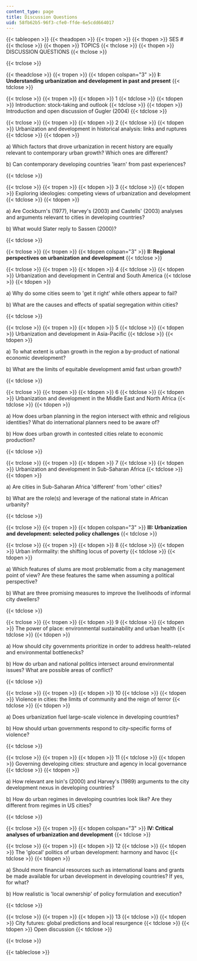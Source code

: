 ```yaml
---
content_type: page
title: Discussion Questions
uid: 58fb62b5-96f3-cfe0-ffde-6e5cdd664017
---
```


{{< tableopen >}}
{{< theadopen >}}
{{< tropen >}}
{{< thopen >}}
SES #
{{< thclose >}}
{{< thopen >}}
TOPICS
{{< thclose >}}
{{< thopen >}}
DISCUSSION QUESTIONS
{{< thclose >}}

{{< trclose >}}

{{< theadclose >}}
{{< tropen >}}
{{< tdopen colspan="3" >}}
**I: Understanding urbanization and development in past and present**
{{< tdclose >}}

{{< trclose >}}
{{< tropen >}}
{{< tdopen >}}
1
{{< tdclose >}}
{{< tdopen >}}
Introduction: stock-taking and outlook
{{< tdclose >}}
{{< tdopen >}}
Introduction and open discussion of Gugler (2004)
{{< tdclose >}}

{{< trclose >}}
{{< tropen >}}
{{< tdopen >}}
2
{{< tdclose >}}
{{< tdopen >}}
Urbanization and development in historical analysis: links and ruptures
{{< tdclose >}}
{{< tdopen >}}


a) Which factors that drove urbanization in recent history are equally relevant to contemporary urban growth? Which ones are different?

b) Can contemporary developing countries 'learn' from past experiences?


{{< tdclose >}}

{{< trclose >}}
{{< tropen >}}
{{< tdopen >}}
3
{{< tdclose >}}
{{< tdopen >}}
Exploring ideologies: competing views of urbanization and development
{{< tdclose >}}
{{< tdopen >}}


a) Are Cockburn's (1977), Harvey's (2003) and Castells' (2003) analyses and arguments relevant to cities in developing countries?

b) What would Slater reply to Sassen (2000)?


{{< tdclose >}}

{{< trclose >}}
{{< tropen >}}
{{< tdopen colspan="3" >}}
**II: Regional perspectives on urbanization and development**
{{< tdclose >}}

{{< trclose >}}
{{< tropen >}}
{{< tdopen >}}
4
{{< tdclose >}}
{{< tdopen >}}
Urbanization and development in Central and South America
{{< tdclose >}}
{{< tdopen >}}


a) Why do some cities seem to 'get it right' while others appear to fail?

b) What are the causes and effects of spatial segregation within cities?


{{< tdclose >}}

{{< trclose >}}
{{< tropen >}}
{{< tdopen >}}
5
{{< tdclose >}}
{{< tdopen >}}
Urbanization and development in Asia-Pacific
{{< tdclose >}}
{{< tdopen >}}


a) To what extent is urban growth in the region a by-product of national economic development?

b) What are the limits of equitable development amid fast urban growth?


{{< tdclose >}}

{{< trclose >}}
{{< tropen >}}
{{< tdopen >}}
6
{{< tdclose >}}
{{< tdopen >}}
Urbanization and development in the Middle East and North Africa
{{< tdclose >}}
{{< tdopen >}}


a) How does urban planning in the region intersect with ethnic and religious identities? What do international planners need to be aware of?

b) How does urban growth in contested cities relate to economic production?


{{< tdclose >}}

{{< trclose >}}
{{< tropen >}}
{{< tdopen >}}
7
{{< tdclose >}}
{{< tdopen >}}
Urbanization and development in Sub-Saharan Africa
{{< tdclose >}}
{{< tdopen >}}


a) Are cities in Sub-Saharan Africa 'different' from 'other' cities?

b) What are the role(s) and leverage of the national state in African urbanity?


{{< tdclose >}}

{{< trclose >}}
{{< tropen >}}
{{< tdopen colspan="3" >}}
**III: Urbanization and development: selected policy challenges**
{{< tdclose >}}

{{< trclose >}}
{{< tropen >}}
{{< tdopen >}}
8
{{< tdclose >}}
{{< tdopen >}}
Urban informality: the shifting locus of poverty
{{< tdclose >}}
{{< tdopen >}}


a) Which features of slums are most problematic from a city management point of view? Are these features the same when assuming a political perspective?

b) What are three promising measures to improve the livelihoods of informal city dwellers?


{{< tdclose >}}

{{< trclose >}}
{{< tropen >}}
{{< tdopen >}}
9
{{< tdclose >}}
{{< tdopen >}}
The power of place: environmental sustainability and urban health
{{< tdclose >}}
{{< tdopen >}}


a) How should city governments prioritize in order to address health-related and environmental bottlenecks?

b) How do urban and national politics intersect around environmental issues? What are possible areas of conflict?


{{< tdclose >}}

{{< trclose >}}
{{< tropen >}}
{{< tdopen >}}
10
{{< tdclose >}}
{{< tdopen >}}
Violence in cities: the limits of community and the reign of terror
{{< tdclose >}}
{{< tdopen >}}


a) Does urbanization fuel large-scale violence in developing countries?

b) How should urban governments respond to city-specific forms of violence?


{{< tdclose >}}

{{< trclose >}}
{{< tropen >}}
{{< tdopen >}}
11
{{< tdclose >}}
{{< tdopen >}}
Governing developing cities: structure and agency in local governance
{{< tdclose >}}
{{< tdopen >}}


a) How relevant are Isin's (2000) and Harvey's (1989) arguments to the city development nexus in developing countries?

b) How do urban regimes in developing countries look like? Are they different from regimes in US cities?


{{< tdclose >}}

{{< trclose >}}
{{< tropen >}}
{{< tdopen colspan="3" >}}
**IV: Critical analyses of urbanization and development**
{{< tdclose >}}

{{< trclose >}}
{{< tropen >}}
{{< tdopen >}}
12
{{< tdclose >}}
{{< tdopen >}}
The 'glocal' politics of urban development: harmony and havoc
{{< tdclose >}}
{{< tdopen >}}


a) Should more financial resources such as international loans and grants be made available for urban development in developing countries? If yes, for what?

b) How realistic is 'local ownership' of policy formulation and execution?


{{< tdclose >}}

{{< trclose >}}
{{< tropen >}}
{{< tdopen >}}
13
{{< tdclose >}}
{{< tdopen >}}
City futures: global predictions and local resurgence
{{< tdclose >}}
{{< tdopen >}}
Open discussion
{{< tdclose >}}

{{< trclose >}}

{{< tableclose >}}